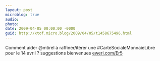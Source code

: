```yaml
---
layout: post
microblog: true
audio: 
photo: 
date: 2009-04-05 00:00:00 -0000
guid: http://xtof.micro.blog/2009/04/05/t1458675496.html
---
```

Comment aider @mtirel à raffiner/itérer une #CarteSocialeMonnaieLibre pour le 14 avril  ? suggestions bienvenues  [eweri.com/Er5](http://eweri.com/Er5)
